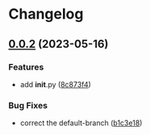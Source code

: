 # Changelog

## [0.0.2](https://github.com/zhongxiao37/release-please-python/compare/v0.0.1...v0.0.2) (2023-05-16)


### Features

* add __init__.py ([8c873f4](https://github.com/zhongxiao37/release-please-python/commit/8c873f4b9d384e6385f6b25904712e5861aa9078))


### Bug Fixes

* correct the default-branch ([b1c3e18](https://github.com/zhongxiao37/release-please-python/commit/b1c3e184dcc7d53f631028b07e3339ce360133f5))
